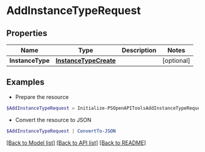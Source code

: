 # AddInstanceTypeRequest
## Properties

Name | Type | Description | Notes
------------ | ------------- | ------------- | -------------
**InstanceType** | [**InstanceTypeCreate**](InstanceTypeCreate.md) |  | [optional] 

## Examples

- Prepare the resource
```powershell
$AddInstanceTypeRequest = Initialize-PSOpenAPIToolsAddInstanceTypeRequest  -InstanceType null
```

- Convert the resource to JSON
```powershell
$AddInstanceTypeRequest | ConvertTo-JSON
```

[[Back to Model list]](../README.md#documentation-for-models) [[Back to API list]](../README.md#documentation-for-api-endpoints) [[Back to README]](../README.md)

